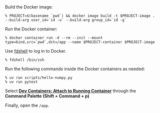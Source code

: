 Build the Docker image:

```console
% PROJECT=$(basename `pwd`) && docker image build -t $PROJECT-image . --build-arg user_id=`id -u` --build-arg group_id=`id -g`
```

Run the Docker container:

```console
% docker container run -d --rm --init --mount type=bind,src=`pwd`,dst=/app --name $PROJECT-container $PROJECT-image
```

Use [fdshell](https://github.com/uraitakahito/dotfiles/blob/37c4142038c658c468ade085cbc8883ba0ce1cc3/zsh/myzshrc#L93-L101) to log in to Docker.

```console
% fdshell /bin/zsh
```

Run the following commands inside the Docker containers as needed:

```console
% uv run scripts/hello-numpy.py
% uv run pytest
```

Select **[Dev Containers: Attach to Running Container](https://code.visualstudio.com/docs/devcontainers/attach-container#_attach-to-a-docker-container)** through the **Command Palette (Shift + Command + p)**

Finally, open the `/app`.
